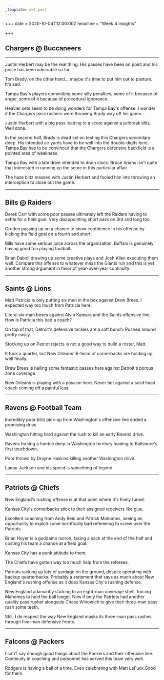 ```yaml
---
_template: owl_post
---
```


+++
date = 2020-10-04T12:00:00Z
headline = "Week 4 Insights"

+++
## Chargers @ Buccaneers

***

Justin Herbert may be the real thing. His passes have been on point and his poise has been admirable so far.

Tom Brady, on the other hand....maybe it's time to put him out to pasture. It's sad.

Tampa Bay's players committing some silly penalties, some of it because of anger, some of it because of procedural ignorance.

Heavier sets seem to be doing wonders for Tampa Bay's offense. I wonder if the Chargers pass rushers were throwing Brady way off his game...

Justin Herbert with a big pass leading to a score against a jailbreak blitz. Well done.

In the second half, Brady is dead set on testing this Chargers secondary deep. His intended air yards have to be well into the double-digits here. Tampa Bay has to be convinced that the Chargers defensive backfield is a pointed area of weakness.

Tampa Bay with a late drive intended to drain clock. Bruce Arians isn't quite that interested in running up the score in this particular affair.

The haze blitz messed with Justin Herbert and fooled him into throwing an interception to close out the game.

***

## Bills @ Raiders

Derek Carr with some poor passes ultimately left the Raiders having to settle for a field goal. Very disappointing short pass on 3rd and long too.

Gruden passing up on a chance to show confidence in his offense by kicking the field goal on a fourth and short.

Bills have some serious juice across the organization. Buffalo is genuinely having good fun playing football.

Brian Daboll drawing up some creative plays and Josh Allen executing them well. Compare this offense to whatever mess the Giants run and this is yet another strong argument in favor of year-over-year continuity.

***

## Saints @ Lions

Matt Patricia is only putting six men in the box against Drew Brees. I expected way too much from Patricia here.

Literal six-man boxes against Alvin Kamara and the Saints offensive line. How is Patricia this bad a coach?

On top of that, Detroit's defensive tackles are a soft bunch. Pushed around pretty easily.

Stocking up on Patriot rejects is not a good way to build a roster, Matt.

It took a quarter, but New Orleans' B-team of cornerbacks are holding up well finally.

Drew Brees is nailing some fantastic passes here against Detroit's porous zone coverage.

New Orleans is playing with a passion here. Never bet against a solid head coach coming off a painful loss.

***

## Ravens @ Football Team

Incredibly poor blitz pick-up from Washington's offensive line ended a promising drive.

Washington hitting hard against the rush to kill an early Ravens drive.

Ravens forcing a fumble deep in Washington territory leading to Baltimore's first touchdown.

Poor throws by Drayne Haskins killing another Washington drive.

Lamar Jackson and his speed is something of legend.

***

## Patriots @ Chiefs

New England's rushing offense is at that point where it's finely tuned.

Kansas City's cornerbacks stick to their assigned receivers like glue.

Excellent coaching from Andy Reid and Patrick Mahomes, seeing an opportunity to exploit some horrifically bad refereeing to screw over the Patriots.

Brian Hoyer is a goddamn moron, taking a sack at the end of the half and costing his team a chance at a field goal.

Kansas City has a punk attitude to them.

The Chiefs have gotten way too much help from the referees.

Patriots racking up lots of yardage on the ground, despite operating with backup quarterbacks. Probably a statement that says as much about New England's rushing offense as it does Kansas City's rushing defense.

New England adamantly sticking to an eight-man coverage shell, forcing Mahomes to hold the ball longer. Now if only the Patriots had another quality pass rusher alongside Chase Winowich to give their three-man pass rush some teeth.

Still, I do respect the way New England masks its three-man pass rushes through five-man defensive fronts.

***

## Falcons @ Packers

I can't say enough good things about the Packers and their offensive line. Continuity in coaching and personnel has served this team very well.

Rodgers is having a ball of a time. Even celebrating with Matt LeFuck.Good for them.
